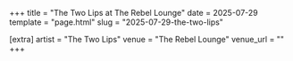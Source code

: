 +++
title = "The Two Lips at The Rebel Lounge"
date = 2025-07-29
template = "page.html"
slug = "2025-07-29-the-two-lips"

[extra]
artist = "The Two Lips"
venue = "The Rebel Lounge"
venue_url = ""
+++
